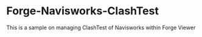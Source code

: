 # Forge-Navisworks-ClashTest
This is a sample on managing ClashTest of Navisworks within Forge Viewer
